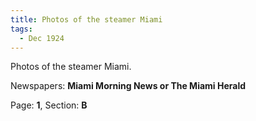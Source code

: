 ```yaml
---  
title: Photos of the steamer Miami  
tags:  
  - Dec 1924  
---  
```

  
Photos of the steamer Miami.  
  
Newspapers: **Miami Morning News or The Miami Herald**  
  
Page: **1**, Section: **B** 
